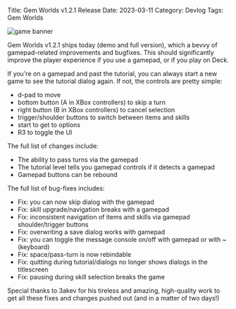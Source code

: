 Title: Gem Worlds v1.2.1 Release
Date: 2023-03-11
Category: Devlog
Tags: Gem Worlds

![game banner](https://i.imgur.com/HfbA5PQ.png)

Gem Worlds v1.2.1 ships today (demo and full version), which a bevvy of gamepad-related improvements and bugfixes. This should significantly improve the player experience if you use a gamepad, or if you play on Deck.

If you're on a gamepad and past the tutorial, you can always start a new game to see the tutorial dialog again. If not, the controls are pretty simple:

- d-pad to move
- bottom button (A in XBox controllers) to skip a turn
- right button (B in XBox controllers) to cancel selection
- trigger/shoulder buttons to switch between items and skills
- start to get to options
- R3 to toggle the UI

The full list of changes include:

- The ability to pass turns via the gamepad
- The tutorial level tells you gamepad controls if it detects a gamepad
- Gamepad buttons can be rebound

The full list of bug-fixes includes:

- Fix: you can now skip dialog with the gamepad
- Fix: skill upgrade/navigation breaks with a gamepad
- Fix: inconsistent navigation of items and skills via gamepad shoulder/trigger buttons
- Fix: overwriting a save dialog works with gamepad
- Fix: you can toggle the message console on/off with gamepad or with ~ (keyboard)
- Fix: space/pass-turn is now rebindable
- Fix: quitting during tutorial/dialogs no longer shows dialogs in the titlescreen
- Fix: pausing during skill selection breaks the game

Special thanks to 3akev for his tireless and amazing, high-quality work to get all these fixes and changes pushed out (and in a matter of two days!)